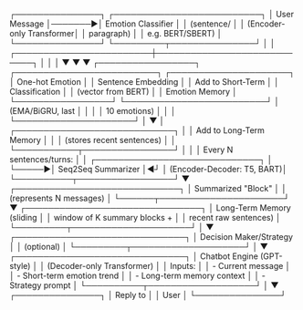  ┌───────────────┐        ┌──────────────────────────┐
 │ User Message  │───────▶│ Emotion Classifier       │
 │  (sentence/   │        │ (Encoder-only Transformer│
 │   paragraph)  │        │   e.g. BERT/SBERT)      │
 └───────────────┘        └─────────┬───────────────┘
                                    │
                                    │
           ┌────────────────────────┼────────────────────────────┐
           │                        │                            │
           ▼                        ▼                            ▼
 ┌─────────────────┐     ┌─────────────────────────┐  ┌─────────────────────┐
 │ One-hot Emotion │     │   Sentence Embedding    │  │ Add to Short-Term   │
 │ Classification  │     │  (vector from BERT)     │  │ Emotion Memory      │
 └─────────────────┘     └─────────────────────────┘  │   (EMA/BiGRU, last │
           │                   │                      │   10 emotions)      │
           │                   │                      └─────────────────────┘
           │                   ▼
           │         ┌────────────────────────────┐
           │         │ Add to Long-Term Memory    │
           │         │  (stores recent sentences) │
           │         └───────────┬────────────────┘
           │                     │
           │      Every N sentences/turns:        │
           │      ┌─────────────────────────────┐ │
           └─────▶│ Seq2Seq Summarizer         │◀┘
                  │ (Encoder-Decoder: T5, BART)│
                  └──────────┬─────────────────┘
                             ▼
               ┌─────────────────────────────┐
               │  Summarized "Block"         │
               │ (represents N messages)     │
               └──────┬──────────────────────┘
                      ▼
            ┌───────────────────────────────┐
            │ Long-Term Memory (sliding     │
            │ window of K summary blocks +  │
            │ recent raw sentences)         │
            └─────────┬─────────────────────┘
                      │
                      ▼
           ┌──────────────────────────────┐
           │ Decision Maker/Strategy      │
           │  (optional)                  │
           └─────────┬────────────────────┘
                     │
                     ▼
           ┌──────────────────────────────┐
           │  Chatbot Engine (GPT-style)  │
           │  (Decoder-only Transformer)  │
           │  Inputs:                     │
           │   - Current message          │
           │   - Short-term emotion trend │
           │   - Long-term memory context │
           │   - Strategy prompt          │
           └──────────┬───────────────────┘
                      │
                      ▼
               ┌───────────────┐
               │   Reply to    │
               │     User      │
               └───────────────┘
